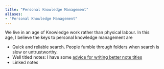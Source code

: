 ```yaml
---
title: "Personal Knowledge Management"
aliases:
- "Personal Knowledge Management"
---
```


We live in an age of Knowledge work rather than physical labour. In this age, I believe the keys to personal knowledge management are
- Quick and reliable search. People fumble through folders when search is slow or untrustworthy.
- Well titled notes: I have some [advice for writing better note titles](notes/Advice%20for%20writing%20better%20note%20titles)
- Linked notes